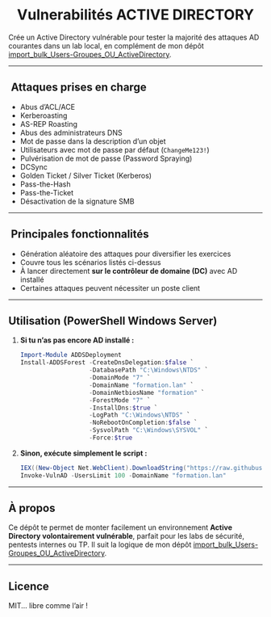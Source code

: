 <h1 align="center">
  Vulnerabilités ACTIVE DIRECTORY
  <br>
</h1>    

Crée un Active Directory vulnérable pour tester la majorité des attaques AD courantes dans un lab local, en complément de mon dépôt [import_bulk_Users-Groupes_OU_ActiveDirectory](https://github.com/sbeteta42/import_bulk_Users-Groupes_OU_ActiveDirectory).

---

## ​ Attaques prises en charge
- Abus d’ACL/ACE  
- Kerberoasting  
- AS-REP Roasting  
- Abus des administrateurs DNS  
- Mot de passe dans la description d’un objet  
- Utilisateurs avec mot de passe par défaut (`ChangeMe123!`)  
- Pulvérisation de mot de passe (Password Spraying)  
- DCSync  
- Golden Ticket / Silver Ticket (Kerberos)  
- Pass-the-Hash  
- Pass-the-Ticket  
- Désactivation de la signature SMB  

---

## ​ Principales fonctionnalités
- Génération aléatoire des attaques pour diversifier les exercices  
- Couvre tous les scénarios listés ci-dessus  
- À lancer directement **sur le contrôleur de domaine (DC)** avec AD installé  
- Certaines attaques peuvent nécessiter un poste client

---

##  Utilisation (PowerShell Windows Server)
1. **Si tu n’as pas encore AD installé :**
    ```powershell
    Import-Module ADDSDeployment
    Install-ADDSForest -CreateDnsDelegation:$false `
                       -DatabasePath "C:\Windows\NTDS" `
                       -DomainMode "7" `
                       -DomainName "formation.lan" `
                       -DomainNetbiosName "formation" `
                       -ForestMode "7" `
                       -InstallDns:$true `
                       -LogPath "C:\Windows\NTDS" `
                       -NoRebootOnCompletion:$false `
                       -SysvolPath "C:\Windows\SYSVOL" `
                       -Force:$true
    ```

2. **Sinon, exécute simplement le script :**
    ```powershell
    IEX((New-Object Net.WebClient).DownloadString("https://raw.githubusercontent.com/sbeteta42/vulnerable-AD/master/vulner-ad.ps1"))
    Invoke-VulnAD -UsersLimit 100 -DomainName "formation.lan"
    ```

---

##  À propos
Ce dépôt te permet de monter facilement un environnement **Active Directory volontairement vulnérable**, parfait pour les labs de sécurité, pentests internes ou TP. Il suit la logique de mon dépôt [import_bulk_Users-Groupes_OU_ActiveDirectory](https://github.com/sbeteta42/import_bulk_Users-Groupes_OU_ActiveDirectory).

---

##  Licence
MIT... libre comme l’air !

